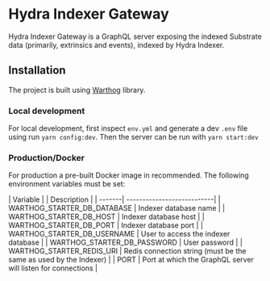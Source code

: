 # Hydra Indexer Gateway

Hydra Indexer Gateway is a GraphQL server exposing the indexed Substrate data (primarily, extrinsics and events), indexed by Hydra Indexer.

## Installation

The project is built using [Warthog](https://github.com/goldcaddy77/warthog) library.

### Local development

For local development, first inspect `env.yml` and generate a dev `.env` file using run `yarn config:dev`.
Then the server can be run with `yarn start:dev`

### Production/Docker

For production a pre-built Docker image in recommended. The following environment variables must be set:

| Variable        | |  Description |
| -------| ---------------------------|
| WARTHOG_STARTER_DB_DATABASE      | Indexer database name |
| WARTHOG_STARTER_DB_HOST      | Indexer database host |
| WARTHOG_STARTER_DB_PORT     | Indexer database port |
| WARTHOG_STARTER_DB_USERNAME | User to access the indexer database |
| WARTHOG_STARTER_DB_PASSWORD | User password  |
| WARTHOG_STARTER_REDIS_URI |  Redis connection string (must be the same as used by the Indexer) |
| PORT | Port at which the GraphQL server will listen for connections |
